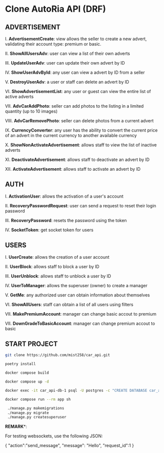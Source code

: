 
# Clone AutoRia API (DRF)

## ADVERTISEMENT

I. **AdvertisementCreate**: view allows the seller to create a new advert, validating their account type: premium or basic.

IІ. **ShowAllUsersAdv**: user can view a list of their own adverts 

ІІІ. **UpdateUserAdv**: user can update their own advert by ID

IV. **ShowUserAdvById**: any user can view a advert by ID from a seller

V. **DestroyUserAdv**: а user or staff can delete an advert by ID

VI. **ShowAdvertisementList**: any user or guest can view the entire list of active adverts

VII. **AdvCarAddPhoto**: seller can add photos to the listing in a limited quantity (up to 10 images)

VIIІ. **AdvCarRemovePhoto**: seller can delete photos from a current advert

IX. **CurrencyConverter**: any user has the ability to convert the current price of an advert in the current currency to another available currency

X. **ShowNonActivateAdvertisement**: allows staff to view the list of inactive adverts

XI. **DeactivateAdvertisement**: allows staff to deactivate an advert by ID

XII. **ActivateAdvertisement**: allows staff to activate an advert by ID


## AUTH 
I. **ActivationUser**: allows the activation of a user's account

II. **RecoveryPasswordRequest**: user can send a request to reset their login password

III. **RecoveryPassword**: resets the password using the token

IV. **SocketToken**: get socket token for users


## USERS
I. **UserCreate**: allows the creation of a user account

II. **UserBlock**: allows staff to block a user by ID

III. **UserUnblock**: allows staff to unblock a user by ID

IV. **UserToManager**: allows the superuser (owner) to create a manager

V. **GetMe**: аny authorized user can obtain information about themselves

VI. **ShowAllUsers**: staff can obtain a list of all users using filters

VII. **MakePremiumAccount**: manager can change basic accout to premium

VII. **DownGradeToBasicAccount**: manager can change premium accout to basic


## START PROJECT


```bash
git clone https://github.com/mist258/car_api.git 

poetry install

docker compose build 

docker compose up -d 

docker exec -it car_api-db-1 psql -U postgres -c "CREATE DATABASE car_api";

docker compose run --rm app sh

 ./manage.py makemigrations
 ./manage.py migrate
 ./manage.py createsuperuser
```
**REMARK***:

For testing websockets, use the following JSON:

{
    "action":"send_message",
    "message": "Hello",
    "request_id":1
}
